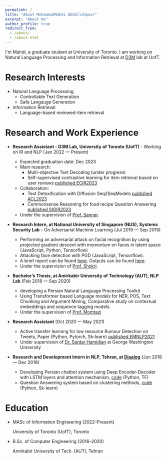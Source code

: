 ```yaml
---
permalink: /
title: "About MohammadMahdi Abdollahpour"
excerpt: "About me"
author_profile: true
redirect_from:
  - /about/
  - /about.html
---
```


I'm Mahdi, a graduate student at University of Toronto. I am working on Natural Language Processing and Information Retrieval  at [D3M](https://d3m.mie.utoronto.ca/) lab at UofT.
<!-- is enthusiastic about <Strong>Machine Learning</Strong>. To be precise, he is interested in<Strong> Deep learning </Strong>applied to<Strong> Natural Language Processing</Strong>. He is also interested in neural network vulnerabilities and Adversarial Machine Learning.  -->

Research Interests
======


* Natural Language Processing
  * Controllable Text Generation
  * Safe Langauge Generation
* Information Retrieval
  * Language-based reviewed-item retrieval 


Research and Work Experience 
======
- **Research Assistant - D3M Lab, University of Toronto (UofT)** - Working on IR and NLP (Jan 2022 — Present)
  - Expected graduation date: Dec 2023  
  * Main research:
    * Multi-objective Text Decoding (under progress)
    <!-- * ContrastiveUnlikelihoodtrainingforTextStyleTransfer (under review) -->
    * Self-supervised contrastive learning for item retrieval based on user reviews [published ECIR2023](https://link.springer.com/content/pdf/10.1007/978-3-031-28244-7_1)
  * Collaboration:
    <!-- * LLMs for Query-driven Multiaspect Preference Retrieval over Knowledge Graphs(under progress)-->
    <!-- * In-Context Learning Framework for Text Detoxification (under review) -->
    * Text Detoxification with Diffusion Seq2SeqModels [published ACL2023](https://arxiv.org/pdf/2306.08505.pdf)
    * Commonsense Reasoning for food recipe Question Answering [published SIGIR2023](https://ssanner.github.io/papers/sigir23_recipempr.pdf)
  * Under the supervision of [Prof. Sanner](https://d3m.mie.utoronto.ca/members/ssanner/).
- **Research Intern, at National University of Singapore (NUS), Systems Security Lab** - On Adversarial Machine Learning (Jul 2019 — Sep 2019)
    * Performing an adversarial attack on facial recognition by using projected gradient descent with momentum on faces in latent space (JavaScript, Python, Tensorflow)
    * Attacking face detection with PGD (JavaScript, Tensorflow).
    * A brief report can be found [here](https://github.com/mahdiabdollahpour/mahdiabdollahpour.github.io/blob/master/files/Internship_Report.pdf). Outputs can be found [here](https://github.com/mahdiabdollahpour/mahdiabdollahpour.github.io/blob/master/files/Face_Off_Report_compressed.pdf).
    * Under the supervision of [Prof. Shokri](https://www.comp.nus.edu.sg/~reza/).

- **Bachelor’s Thesis, at Amirkabir University of Technology (AUT), NLP Lab** (Feb 2018 — Sep 2020)
  - developing a Persian Natural Language Processing Toolkit
  - Using Transformer based Language models for NER, POS, Text Chunking and Argument Mining, Comparative study on contextual embeddings and sequence tagging models.
  - Under the supervision of [Prof. Momtazi](https://ceit.aut.ac.ir/~momtazi/)


- **Research Assistant** (Oct 2020 — May 2021)

  * Active transfer learning for low resource Rumour Detection on Tweets, Paper (Python, Pytorch, Sk-learn) [published EMNLP2021](https://aclanthology.org/2021.findings-emnlp.387/)
  * Under supervision of [Dr. Sardar Hamidian](https://scholar.google.com/citations?user=TuPmndQAAAAJ&hl=en) at George Washington University



- **Research and Development Intern in NLP, Tehran, at [Diaalog](http://diaalog.ir/)**  (Jun 2018 — Dec 2018)
  - Developing Persian chatbot system using Deep Encoder-Decoder with LSTM layers and attention mechanism, [code](https://github.com/mahdiabdollahpour/Neural-Dialogue-System) (Python, TF)
  - Question Answering system based on clustering methods, [code](https://github.com/1997alireza/QA-Clustering) (Python, Sk-learn)

 <!--Developing a plugin to obfuscate images to enhance privacy. Performing adversarial attack on facial recognition by
using projected gradient descent with momentum on faces in latent space. Also, attacking face detection with PGD. -->
Education
======

- MASc of Information Engineering (2022–Present)

  University of Toronto (UofT), Toronto
  

- B.Sc. of Computer Engineering (2016–2020)

  Amirkabir University of Tech. (AUT), Tehran
  


<!--Publications 
======
Parsa Farinneya, **Mohammad Mahdi Abdollah Pour**, Sardar Hamidian, Mona Diab
"Active Learning for Rumor Identification on Social Media
Authors" EMNLP 2021 [Paper](https://aclanthology.org/2021.findings-emnlp.387/)-->
 
<!-- - **Mohammad Mahdi Abdollah Pour**, Saeedeh Momtazi, "A Comparative Study on Text Representation and Learning on Persian Named Entity Recognition", submitted to Pattern Recognition Letters, [Abstract](https://drive.google.com/file/d/18-vrbH6x6AK-GRuzuq_FxRRp3kbsgv7q/view). -->

<!-- - Parsa Kavehzadeh, **Mohammad Mahdi Abdollah Pour**, Saeedeh Momtazi, "A Comparative Study on Contextualized Embedding on Text Chunking", submitted to IEEE Transactions on Audio, Speech and Language Processing, [Abstract](https://drive.google.com/file/d/1E2GzNGsa2DofIeziKv2nscYDas8_luUI/view).

- Parsa Kavehzadeh, **Mohammad Mahdi Abdollah Pour**, Saeedeh Momtazi, "A Transformer-based Approach for Persian Text Chunking" submitted to ACM Transactions on Asian and Low-Resource Language Information Processing (TALLIP), [Abstract](https://drive.google.com/file/d/1Sgy4lPOry6dvAmORil6rbk7Df-R50MDE/view).

- **Mohammad Mahdi Abdollah Pour**, Ehsan Hajizadeh and Parsa Farineya, "A New Transformer-based Hybrid model for Forecasting Energy Market Prices", submitted to Applied Soft Computing, [Abstract](https://drive.google.com/file/d/1EwD4R21XPcLWpt4SGSzU5ycRwz87Rx1i/view). -->



<!--
A data-driven personal website
======
Like many other Jekyll-based GitHub Pages templates, academicpages makes you separate the website's content from its form. The content & metadata of your website are in structured markdown files, while various other files constitute the theme, specifying how to transform that content & metadata into HTML pages. You keep these various markdown (.md), YAML (.yml), HTML, and CSS files in a public GitHub repository. Each time you commit and push an update to the repository, the [GitHub pages](https://pages.github.com/) service creates static HTML pages based on these files, which are hosted on GitHub's servers free of charge.

Many of the features of dynamic content management systems (like Wordpress) can be achieved in this fashion, using a fraction of the computational resources and with far less vulnerability to hacking and DDoSing. You can also modify the theme to your heart's content without touching the content of your site. If you get to a point where you've broken something in Jekyll/HTML/CSS beyond repair, your markdown files describing your talks, publications, etc. are safe. You can rollback the changes or even delete the repository and start over -- just be sure to save the markdown files! Finally, you can also write scripts that process the structured data on the site, such as [this one](https://github.com/academicpages/academicpages.github.io/blob/master/talkmap.ipynb) that analyzes metadata in pages about talks to display [a map of every location you've given a talk](https://academicpages.github.io/talkmap.html). -->
<!--
Getting started
======
1. Register a GitHub account if you don't have one and confirm your e-mail (required!)
1. Fork [this repository](https://github.com/academicpages/academicpages.github.io) by clicking the "fork" button in the top right.
1. Go to the repository's settings (rightmost item in the tabs that start with "Code", should be below "Unwatch"). Rename the repository "[your GitHub username].github.io", which will also be your website's URL.
1. Set site-wide configuration and create content & metadata (see below -- also see [this set of diffs](http://archive.is/3TPas) showing what files were changed to set up [an example site](https://getorg-testacct.github.io) for a user with the username "getorg-testacct")
1. Upload any files (like PDFs, .zip files, etc.) to the files/ directory. They will appear at https://[your GitHub username].github.io/files/example.pdf.  
1. Check status by going to the repository settings, in the "GitHub pages" section

Site-wide configuration
------
The main configuration file for the site is in the base directory in [_config.yml](https://github.com/academicpages/academicpages.github.io/blob/master/_config.yml), which defines the content in the sidebars and other site-wide features. You will need to replace the default variables with ones about yourself and your site's github repository. The configuration file for the top menu is in [_data/navigation.yml](https://github.com/academicpages/academicpages.github.io/blob/master/_data/navigation.yml). For example, if you don't have a portfolio or blog posts, you can remove those items from that navigation.yml file to remove them from the header.

Create content & metadata
------
For site content, there is one markdown file for each type of content, which are stored in directories like _publications, _talks, _posts, _teaching, or _pages. For example, each talk is a markdown file in the [_talks directory](https://github.com/academicpages/academicpages.github.io/tree/master/_talks). At the top of each markdown file is structured data in YAML about the talk, which the theme will parse to do lots of cool stuff. The same structured data about a talk is used to generate the list of talks on the [Talks page](https://academicpages.github.io/talks), each [individual page](https://academicpages.github.io/talks/2012-03-01-talk-1) for specific talks, the talks section for the [CV page](https://academicpages.github.io/cv), and the [map of places you've given a talk](https://academicpages.github.io/talkmap.html) (if you run this [python file](https://github.com/academicpages/academicpages.github.io/blob/master/talkmap.py) or [Jupyter notebook](https://github.com/academicpages/academicpages.github.io/blob/master/talkmap.ipynb), which creates the HTML for the map based on the contents of the _talks directory).

**Markdown generator**

I have also created [a set of Jupyter notebooks](https://github.com/academicpages/academicpages.github.io/tree/master/markdown_generator
) that converts a CSV containing structured data about talks or presentations into individual markdown files that will be properly formatted for the academicpages template. The sample CSVs in that directory are the ones I used to create my own personal website at stuartgeiger.com. My usual workflow is that I keep a spreadsheet of my publications and talks, then run the code in these notebooks to generate the markdown files, then commit and push them to the GitHub repository.

How to edit your site's GitHub repository
------
Many people use a git client to create files on their local computer and then push them to GitHub's servers. If you are not familiar with git, you can directly edit these configuration and markdown files directly in the github.com interface. Navigate to a file (like [this one](https://github.com/academicpages/academicpages.github.io/blob/master/_talks/2012-03-01-talk-1.md) and click the pencil icon in the top right of the content preview (to the right of the "Raw | Blame | History" buttons). You can delete a file by clicking the trashcan icon to the right of the pencil icon. You can also create new files or upload files by navigating to a directory and clicking the "Create new file" or "Upload files" buttons.

Example: editing a markdown file for a talk
![Editing a markdown file for a talk](/images/editing-talk.png)

For more info
------
More info about configuring academicpages can be found in [the guide](https://academicpages.github.io/markdown/). The [guides for the Minimal Mistakes theme](https://mmistakes.github.io/minimal-mistakes/docs/configuration/) (which this theme was forked from) might also be helpful. -->
